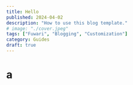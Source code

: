 ```yaml
---
title: Hello
published: 2024-04-02
description: "How to use this blog template."
# image: "./cover.jpeg"
tags: ["Fuwari", "Blogging", "Customization"]
category: Guides
draft: true
---
```


# a